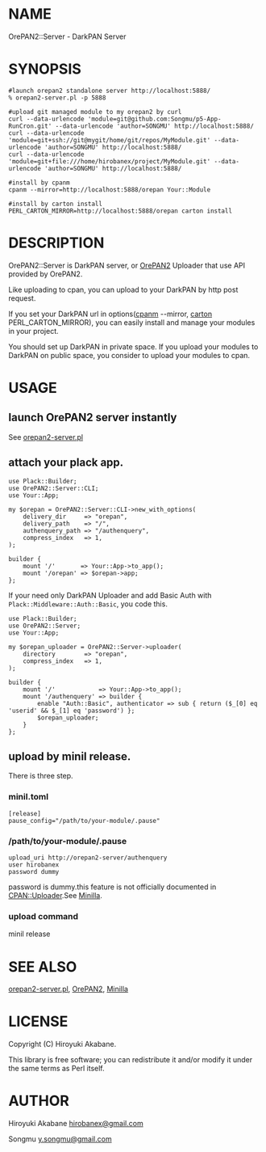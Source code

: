 # NAME

OrePAN2::Server - DarkPAN Server

# SYNOPSIS

    #launch orepan2 standalone server http://localhost:5888/
    % orepan2-server.pl -p 5888

    #upload git managed module to my orepan2 by curl 
    curl --data-urlencode 'module=git@github.com:Songmu/p5-App-RunCron.git' --data-urlencode 'author=SONGMU' http://localhost:5888/
    curl --data-urlencode 'module=git+ssh://git@mygit/home/git/repos/MyModule.git' --data-urlencode 'author=SONGMU' http://localhost:5888/
    curl --data-urlencode 'module=git+file:///home/hirobanex/project/MyModule.git' --data-urlencode 'author=SONGMU' http://localhost:5888/

    #install by cpanm
    cpanm --mirror=http://localhost:5888/orepan Your::Module

    #install by carton install
    PERL_CARTON_MIRROR=http://localhost:5888/orepan carton install

# DESCRIPTION

OrePAN2::Server is DarkPAN server, or [OrePAN2](http://search.cpan.org/perldoc?OrePAN2) Uploader that use API provided by OrePAN2.

Like uploading to cpan, you can upload to your DarkPAN by http post request.

If you set your DarkPAN url in options([cpanm](http://search.cpan.org/perldoc?cpanm) --mirror, [carton](http://search.cpan.org/perldoc?carton)  PERL\_CARTON\_MIRROR), you can easily install and manage your modules in your project.

You should set up DarkPAN in private space. If you upload your modules to DarkPAN on public space, you consider to upload your modules to cpan. 

# USAGE

## launch OrePAN2 server instantly

See [orepan2-server.pl](http://search.cpan.org/perldoc?orepan2-server.pl)

## attach your plack app.

    use Plack::Builder;
    use OrePAN2::Server::CLI;
    use Your::App;

    my $orepan = OrePAN2::Server::CLI->new_with_options(
        delivery_dir     => "orepan",
        delivery_path    => "/",
        authenquery_path => "/authenquery",
        compress_index   => 1,
    );

    builder {
        mount '/'       => Your::App->to_app();
        mount '/orepan' => $orepan->app;
    };

If your need only DarkPAN Uploader and add Basic Auth with `Plack::Middleware::Auth::Basic`, you code this.

    use Plack::Builder;
    use OrePAN2::Server;
    use Your::App;

    my $orepan_uploader = OrePAN2::Server->uploader(
        directory        => "orepan",
        compress_index   => 1,
    );

    builder {
        mount '/'            => Your::App->to_app();
        mount '/authenquery' => builder {
            enable "Auth::Basic", authenticator => sub { return ($_[0] eq 'userid' && $_[1] eq 'password') };
            $orepan_uploader;
        }
    };



## upload by minil release.

There is three step.

### minil.toml

    [release]
    pause_config="/path/to/your-module/.pause"

### /path/to/your-module/.pause

    upload_uri http://orepan2-server/authenquery
    user hirobanex
    password dummy

password is dummy.this feature is not officially documented in [CPAN::Uploader](http://search.cpan.org/perldoc?CPAN::Uploader).See [Minilla](http://search.cpan.org/perldoc?Minilla).

### upload command

minil release

# SEE ALSO

[orepan2-server.pl](http://search.cpan.org/perldoc?orepan2-server.pl), [OrePAN2](http://search.cpan.org/perldoc?OrePAN2), [Minilla](http://search.cpan.org/perldoc?Minilla)

# LICENSE

Copyright (C) Hiroyuki Akabane.

This library is free software; you can redistribute it and/or modify
it under the same terms as Perl itself.

# AUTHOR

Hiroyuki Akabane <hirobanex@gmail.com>

Songmu <y.songmu@gmail.com>
